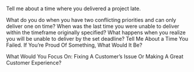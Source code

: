 Tell me about a time where you delivered a project late.


What do you do when you have two conflicting priorities and can only deliver one on time?
When was the last time you were unable to deliver within the timeframe originally specified?
What happens when you realize you will be unable to deliver by the set deadline?
Tell Me About a Time You Failed.
If You’re Proud Of Something, What Would It Be?

What Would You Focus On: Fixing A Customer’s Issue Or Making A Great Customer Experience?

